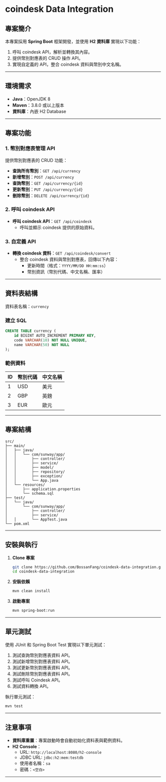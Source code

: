 
# coindesk Data Integration

## 專案簡介

本專案採用 **Spring Boot** 框架開發，並使用 **H2 資料庫** 實現以下功能：

1. 呼叫 coindesk API，解析並轉換其內容。
2. 提供幣別對應表的 CRUD 操作 API。
3. 實現自定義的 API，整合 coindesk 資料與幣別中文名稱。

---

## 環境需求

- **Java**：OpenJDK 8
- **Maven**：3.8.0 或以上版本
- **資料庫**：內嵌 H2 Database

---

## 專案功能

### 1. 幣別對應表管理 API
提供幣別對應表的 CRUD 功能：
- **查詢所有幣別**：`GET /api/currency`
- **新增幣別**：`POST /api/currency`
- **查詢幣別**：`GET /api/currency/{id}`
- **更新幣別**：`PUT /api/currency/{id}`
- **刪除幣別**：`DELETE /api/currency/{id}`

### 2. 呼叫 coindesk API
- **呼叫 coindesk API**：`GET /api/coindesk`
  - 呼叫並顯示 coindesk 提供的原始資料。

### 3. 自定義 API
- **轉換 coindesk 資料**：`GET /api/coindesk/convert`
  - 整合 coindesk 資料與幣別對應表，回傳以下內容：
    - 更新時間（格式：`YYYY/MM/DD HH:mm:ss`）
    - 幣別資訊（幣別代碼、中文名稱、匯率）

---

## 資料表結構

資料表名稱：`currency`

### 建立 SQL
```sql
CREATE TABLE currency (
    id BIGINT AUTO_INCREMENT PRIMARY KEY,
    code VARCHAR(10) NOT NULL UNIQUE,
    name VARCHAR(50) NOT NULL
);
```

### 範例資料
| ID  | 幣別代碼 | 中文名稱  |
|-----|----------|-----------|
| 1   | USD      | 美元      |
| 2   | GBP      | 英鎊      |
| 3   | EUR      | 歐元      |

---

## 專案結構

```
src/
├── main/
│   ├── java/
│   │   └── com/sunway/app/
│   │       ├── controller/
│   │       ├── service/
│   │       ├── model/
│   │       ├── repository/
│   │       ├── exception/
│   │       └── App.java
│   └── resources/
│       ├── application.properties
│       └── schema.sql 
├── test/
│   └── java/
│       └── com/sunway/app/
│           ├── controller/
│           ├── service/
│   │       └── AppTest.java
└── pom.xml
```

---

## 安裝與執行

1. **Clone 專案**
   ```bash
   git clone https://github.com/BossanFang/coindesk-data-integration.git
   cd coindesk-data-integration
   ```

2. **安裝依賴**
   ```bash
   mvn clean install
   ```

3. **啟動專案**
   ```bash
   mvn spring-boot:run
   ```

---

## 單元測試

使用 JUnit 和 Spring Boot Test 實現以下單元測試：

1. 測試查詢幣別對應表資料 API。
2. 測試新增幣別對應表資料 API。
3. 測試更新幣別對應表資料 API。
4. 測試刪除幣別對應表資料 API。
5. 測試呼叫 Coindesk API。
6. 測試資料轉換 API。

執行單元測試：
```bash
mvn test
```

---

## 注意事項

- **資料庫重置**：專案啟動時會自動初始化資料表與範例資料。
- **H2 Console**：
  - URL: `http://localhost:8080/h2-console`
  - JDBC URL: `jdbc:h2:mem:testdb`
  - 使用者名稱：`sa`
  - 密碼：`<空白>`

---
